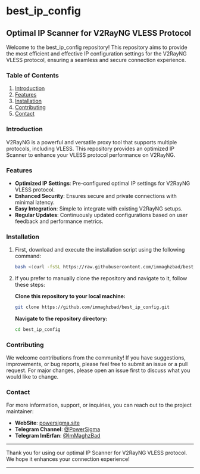 # best_ip_config

## Optimal IP Scanner for V2RayNG VLESS Protocol

Welcome to the best_ip_config repository! This repository aims to provide the most efficient and effective IP configuration settings for the V2RayNG VLESS protocol, ensuring a seamless and secure connection experience.

### Table of Contents

1. [Introduction](#introduction)
2. [Features](#features)
3. [Installation](#installation)
4. [Contributing](#contributing)
5. [Contact](#contact)

### Introduction

V2RayNG is a powerful and versatile proxy tool that supports multiple protocols, including VLESS. This repository provides an optimized IP Scanner to enhance your VLESS protocol performance on V2RayNG.

### Features

- **Optimized IP Settings**: Pre-configured optimal IP settings for V2RayNG VLESS protocol.
- **Enhanced Security**: Ensures secure and private connections with minimal latency.
- **Easy Integration**: Simple to integrate with existing V2RayNG setups.
- **Regular Updates**: Continuously updated configurations based on user feedback and performance metrics.

### Installation

1. First, download and execute the installation script using the following command:
    ```bash
    bash <(curl -fsSL https://raw.githubusercontent.com/immaghzbad/best_ip_config/main/install.sh)
    ```

2. If you prefer to manually clone the repository and navigate to it, follow these steps:

    **Clone this repository to your local machine:**
    ```bash
    git clone https://github.com/immaghzbad/best_ip_config.git
    ```

    **Navigate to the repository directory:**
    ```bash
    cd best_ip_config
    ```
### Contributing

We welcome contributions from the community! If you have suggestions, improvements, or bug reports, please feel free to submit an issue or a pull request. For major changes, please open an issue first to discuss what you would like to change.

### Contact

For more information, support, or inquiries, you can reach out to the project maintainer:

- **WebSite**: [powersigma.site](https://powersigma.site)
- **Telegram Channel**: [@PowerSigma](https://t.me/PowerSigma)
- **Telegram ImErfan**: [@ImMaghzBad](https://t.me/ImMaghzBad)


---

Thank you for using our optimal IP Scanner for V2RayNG VLESS protocol. We hope it enhances your connection experience!

---
